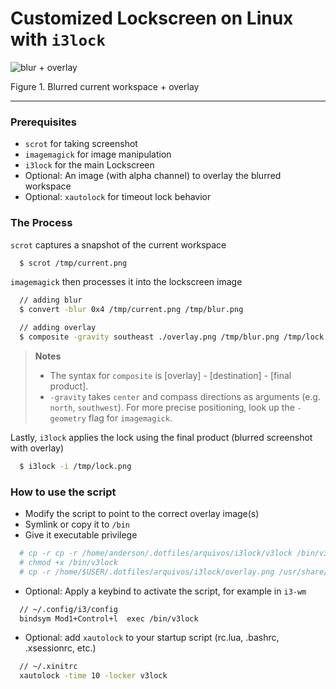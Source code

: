 # Customized Lockscreen on Linux with `i3lock`

![blur + overlay](http://i.imgur.com/PSOoCTZ.jpg)

Figure 1. Blurred current workspace + overlay

---
### Prerequisites
- `scrot` for taking screenshot
- `imagemagick` for image manipulation
- `i3lock` for the main Lockscreen
- Optional: An image (with alpha channel) to overlay the blurred workspace
- Optional: `xautolock` for timeout lock behavior

### The Process

`scrot` captures a snapshot of the current workspace
```bash
  $ scrot /tmp/current.png
```
`imagemagick` then processes it into the lockscreen image
```bash
  // adding blur
  $ convert -blur 0x4 /tmp/current.png /tmp/blur.png

  // adding overlay
  $ composite -gravity southeast ./overlay.png /tmp/blur.png /tmp/lock.png
```

> **Notes**
> - The syntax for `composite` is [overlay] - [destination] - [final product].
> - `-gravity` takes `center` and compass directions as arguments (e.g. `north`, `southwest`). For more precise positioning, look up the `-geometry` flag for `imagemagick`.

Lastly, `i3lock` applies the lock using the final product (blurred screenshot with overlay)

```bash
  $ i3lock -i /tmp/lock.png
```

### How to use the script
- Modify the script to point to the correct overlay image(s)
- Symlink or copy it to `/bin`
- Give it executable privilege
```bash
  # cp -r cp -r /home/anderson/.dotfiles/arquivos/i3lock/v3lock /bin/v3lock
  # chmod +x /bin/v3lock
  # cp -r /home/$USER/.dotfiles/arquivos/i3lock/overlay.png /usr/share/pixmaps/lockoverlay.png
```
- Optional: Apply a keybind to activate the script, for example in `i3-wm`
```bash
  // ~/.config/i3/config
  bindsym Mod1+Control+l  exec /bin/v3lock
```
- Optional: add `xautolock` to your startup script (rc.lua, .bashrc, .xsessionrc, etc.)
```bash
  // ~/.xinitrc
  xautolock -time 10 -locker v3lock
```
